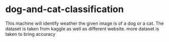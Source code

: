 # dog-and-cat-classification
This machine will identify weather the given image is of a dog or a cat.
The dataset is taken from kaggle as well as different website. more dataset is taken to bring accuracy
